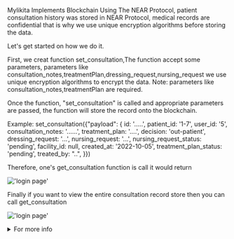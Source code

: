 Mylikita Implements Blockchain Using The NEAR Protocol, patient consultation history was stored in NEAR Protocol, medical records are confidential that is why we use unique encryption algorithms before storing the data.

Let's get started on how we do it.

First, we creat function set_consultation,The function accept some parameters, parameters like consultation_notes,treatmentPlan,dressing_request,nursing_request we use unique encryption algorithms to encrypt the data.
Note: parameters like consultation_notes,treatmentPlan are required.

Once the function, "set_consultation" is called and appropriate parameters are passed, the function will store the record onto the blockchain.

Example: set_consultation({"payload": {
id: '.....',
patient_id: '1-7',
user_id: '5',
consultation_notes: '......',
treatment_plan: '....',
decision: 'out-patient',
dressing_request: '...',
nursing_request: '...',
nursing_request_status: 'pending',
facility_id: null,
created_at: '2022-10-05',
treatment_plan_status: 'pending',
treated_by: "..",
}})

Therefore, one's get_consultation function is call it would return

!['login page'](https://github.com/emaitee/mylikita-near-wallet-project/blob/main/img/image2.png)

Finally if you want to view the entire consultation record store then you can call get_consultation

!['login page'](https://github.com/emaitee/mylikita-near-wallet-project/blob/main/img/image1.png)

<details>
<summary>For more info</summary>
<p>https://mylikita.clinic/</p>
<p>https://mylikitahealth.medium.com/mylikita-receives-a-10-000-grant-from-the-near-foundation-3db18e928e15</p>
<p>https://mylikitahealth.medium.com/how-mylikita-implements-blockchain-using-the-near-protocol-a1a84bb06329</p>
</details>
